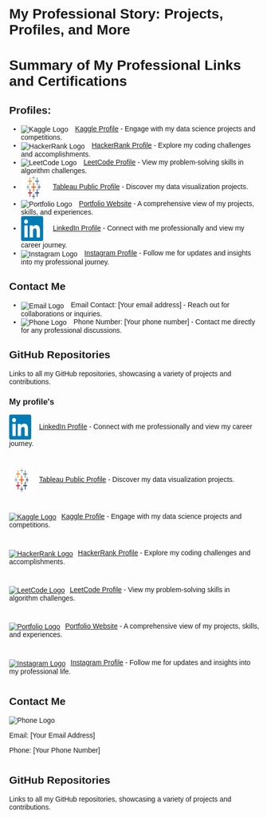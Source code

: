 <h1>My Professional Story: Projects, Profiles, and More </h1>



<!DOCTYPE html>
<html lang='en'>
<head>
    <meta charset='UTF-8'>
    <meta name='viewport' content='width=device-width, initial-scale=1.0'>
    <title>Professional Links and Certifications</title>
</head>
<body>

<h1>Summary of My Professional Links and Certifications</h1>

<h2>Profiles:</h2>
<ul>
    <li><img src='https://www.kaggle.com/favicon.ico' alt='Kaggle Logo' width='16' height='16'> <a href='[Link to my Kaggle profile]'>Kaggle Profile</a> - Engage with my data science projects and competitions.</li>
    <li><img src='https://www.hackerrank.com/favicon.ico' alt='HackerRank Logo' width='16' height='16'> <a href='[Link to my HackerRank profile]'>HackerRank Profile</a> - Explore my coding challenges and accomplishments.</li>
    <li><img src='https://leetcode.com/favicon.ico' alt='LeetCode Logo' width='16' height='16'> <a href='[Link to my LeetCode profile]'>LeetCode Profile</a> - View my problem-solving skills in algorithm challenges.</li>
    <li><img src='https://github.com/shreyjain99/shreyjain99/blob/main/Tableau%20logo.png' alt='Tableau Logo' width='16' height='16'> <a href='https://public.tableau.com/app/profile/shrey.jain6858/vizzes'>Tableau Public Profile</a> - Discover my data visualization projects.</li>
    <li><img src='https://yourportfolio.com/logo.png' alt='Portfolio Logo' width='16' height='16'> <a href='[Link to my portfolio website]'>Portfolio Website</a> - A comprehensive view of my projects, skills, and experiences.</li>

    
 <li><img src='https://github.com/shreyjain99/shreyjain99/blob/main/linkedin-logo.png' alt='LinkedIn Logo' width='16' height='16'> <a href='https://www.linkedin.com/in/shreyjain99/' target='_blank'>LinkedIn Profile</a> - Connect with me professionally and view my career journey.</li>

    
  <li><img src='https://instagram.com/favicon.ico' alt='Instagram Logo' width='16' height='16'> <a href='[Link to my Instagram profile]'>Instagram Profile</a> - Follow me for updates and insights into my professional journey.</li>
</ul>

<h2>Contact Me</h2>
<ul>
    <li><img src='https://example.com/email-logo.png' alt='Email Logo' width='16' height='16'> Email Contact: [Your email address] - Reach out for collaborations or inquiries.</li>
    <li><img src='https://example.com/phone-logo.png' alt='Phone Logo' width='16' height='16'> Phone Number: [Your phone number] - Contact me directly for any professional discussions.</li>
</ul>

<h2>GitHub Repositories</h2>
<p>Links to all my GitHub repositories, showcasing a variety of projects and contributions.</p>

</body>
</html>

<html>
    
<head>
    <style>
        body { font-family: Arial, sans-serif; }
        .profile { margin-bottom: 40px; } 
        img { width: 50px; height: 50px; vertical-align: middle; margin-right: 10px; }
    </style>
</head>

<body>
    <h3>My profile's </h3>
    <div class='profile'>
        <a href='www.linkedin.com/in/shreyjain99'><img src='https://github.com/shreyjain99/shreyjain99/blob/main/linkedin-logo.png' alt='LinkedIn Logo'>LinkedIn Profile</a> - Connect with me professionally and view my career journey.
    </div>
    <div class='profile'>
        <a href='https://public.tableau.com/app/profile/shrey.jain6858/vizzes'><img src='https://github.com/shreyjain99/shreyjain99/blob/main/Tableau%20logo.png' alt='Tableau Logo'>Tableau Public Profile</a> - Discover my data visualization projects.
    </div>    
    <div class='profile'>
        <a href='[Kaggle Link]'><img src='https://iconduck.com/icons/14124/kaggle' alt='Kaggle Logo'>Kaggle Profile</a> - Engage with my data science projects and competitions.
    </div>
    <div class='profile'>
        <a href='[HackerRank Link]'><img src='https://en.wikipedia.org/wiki/File:HackerRank_Icon-1000px.png' alt='HackerRank Logo'>HackerRank Profile</a> - Explore my coding challenges and accomplishments.
    </div>
    <div class='profile'>
        <a href='[LeetCode Link]'><img src='https://commons.wikimedia.org/wiki/File:LeetCode_logo_black.png' alt='LeetCode Logo'>LeetCode Profile</a> - View my problem-solving skills in algorithm challenges.
    </div>
    <div class='profile'>
        <a href='[Portfolio Link]'><img src='[Portfolio Logo URL]' alt='Portfolio Logo'>Portfolio Website</a> - A comprehensive view of my projects, skills, and experiences.
    </div>
<div class='profile'>
        <a href='[Instagram Link]'><img src='https://upload.wikimedia.org/wikipedia/commons/a/a5/Instagram_icon.png' alt='Instagram Logo'>Instagram Profile</a> - Follow me for updates and insights into my professional life.
    </div>





<!-- Contact Me Section -->
<div class='profile'>
        <h2>Contact Me</h2>
        <img src='https://upload.wikimedia.org/wikipedia/commons/thumb/4/4c/Phone_icon.svg/800px-Phone_icon.svg.png' alt='Phone Logo' style='width: 30px; height: 30px; vertical-align: middle; margin-right: 10px;'>
        <p>Email: [Your Email Address]</p>
        <p>Phone: [Your Phone Number]</p>
    </div>
    
<!-- GitHub Repositories Section -->
<div class='profile'>
        <h2>GitHub Repositories</h2>
        <p>Links to all my GitHub repositories, showcasing a variety of projects and contributions.</p>
    </div>
</body>
</html>
